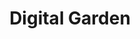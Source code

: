 ---
title: 'Digital Garden'
layout: 'layouts/digital-garden.html'
description: 'Small notes of things I have learnt'
---